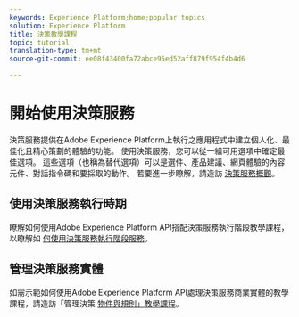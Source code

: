 ```yaml
---
keywords: Experience Platform;home;popular topics
solution: Experience Platform
title: 決策教學課程
topic: tutorial
translation-type: tm+mt
source-git-commit: ee08f43400fa72abce95ed52aff879f954f4b4d6

---
```



# 開始使用決策服務

決策服務提供在Adobe Experience Platform上執行之應用程式中建立個人化、最佳化且精心策劃的體驗的功能。 使用決策服務，您可以從一組可用選項中確定最佳選項。 這些選項（也稱為替代選項）可以是選件、產品建議、網頁體驗的內容元件、對話指令碼和要採取的動作。 若要進一步瞭解，請造訪 [決策服務概觀](../decisioning-service/home.md)。

## 使用決策服務執行時期

瞭解如何使用Adobe Experience Platform API搭配決策服務執行階段教學課程，以瞭解如 [何使用決策服務執行階段服務](../decisioning-service/tutorials/runtime.md)。

## 管理決策服務實體

如需示範如何使用Adobe Experience Platform API處理決策服務商業實體的教學課程，請造訪「管理決策 [物件與規則」教學課程](../decisioning-service/tutorials/entities.md)。